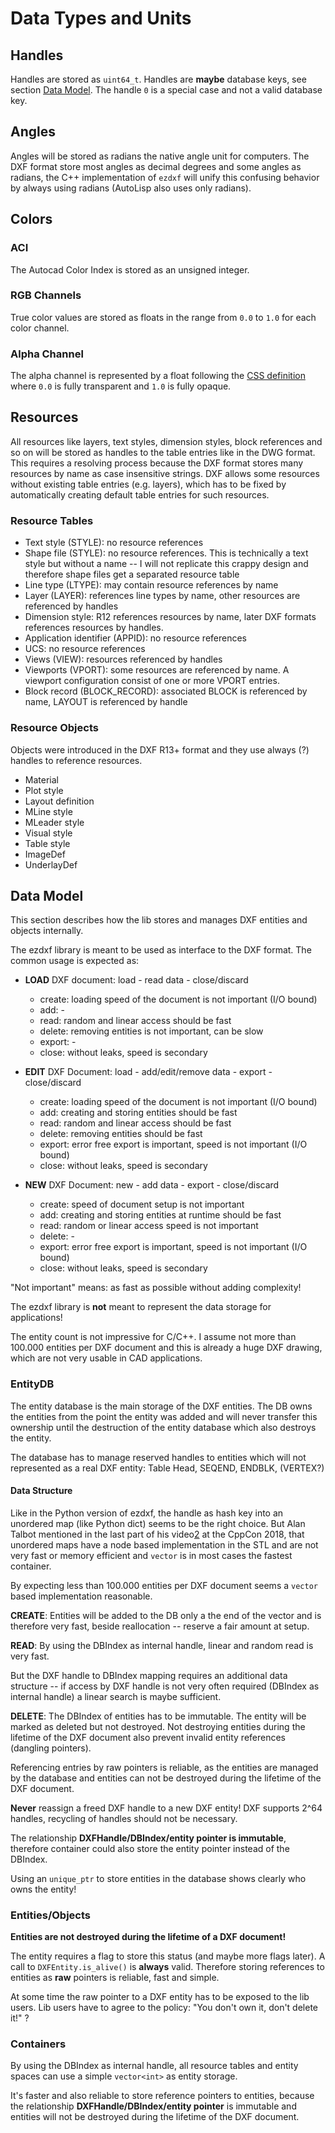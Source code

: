 # Data Types and Units

## Handles

Handles are stored as `uint64_t`.
Handles are **maybe** database keys, see section [Data Model](#data-model).
The handle `0` is a special case and not a valid database key.

## Angles

Angles will be stored as radians the native angle unit for computers.
The DXF format store most angles as decimal degrees and some angles as radians,
the C++ implementation of `ezdxf` will unify this confusing behavior by always 
using radians (AutoLisp also uses only radians).

## Colors

### ACI

The Autocad Color Index is stored as an unsigned integer.

### RGB Channels

True color values are stored as floats in the range from `0.0` to `1.0` for each 
color channel.

### Alpha Channel 

The alpha channel is represented by a float following the [CSS definition][1] 
where `0.0` is fully transparent and `1.0` is fully opaque.

## Resources

All resources like layers, text styles, dimension styles, block references and 
so on will be stored as handles to the table entries like in the DWG format. 
This requires a resolving process because the DXF format stores many resources 
by name as case insensitive strings. DXF allows some resources without existing 
table entries (e.g. layers), which has to be fixed by automatically creating 
default table entries for such resources.

### Resource Tables

- Text style (STYLE): no resource references
- Shape file (STYLE): no resource references. This is technically a text style 
  but without a name -- I will not replicate this crappy design and therefore 
  shape files get a separated resource table
- Line type (LTYPE): may contain resource references by name
- Layer (LAYER): references line types by name, other resources are referenced 
  by handles
- Dimension style: R12 references resources by name, later DXF formats references 
  resources by handles.
- Application identifier (APPID): no resource references
- UCS: no resource references
- Views (VIEW): resources referenced by handles
- Viewports (VPORT): some resources are referenced by name. A viewport 
  configuration consist of one or more VPORT entries.  
- Block record (BLOCK_RECORD): associated BLOCK is referenced by name, LAYOUT is
  referenced by handle

### Resource Objects

Objects were introduced in the DXF R13+ format and they use always (?) handles 
to reference resources.

- Material
- Plot style
- Layout definition
- MLine style
- MLeader style
- Visual style
- Table style
- ImageDef
- UnderlayDef

## Data Model

This section describes how the lib stores and manages DXF entities and objects 
internally.

The ezdxf library is meant to be used as interface to the DXF format. 
The common usage is expected as:

- **LOAD** DXF document: load - read data - close/discard
  - create: loading speed of the document is not important (I/O bound)
  - add: -  
  - read: random and linear access should be fast
  - delete: removing entities is not important, can be slow
  - export: -
  - close: without leaks, speed is secondary
  
- **EDIT** DXF Document: load - add/edit/remove data - export - close/discard
  - create: loading speed of the document is not important (I/O bound)
  - add: creating and storing entities should be fast
  - read: random and linear access should be fast
  - delete: removing entities should be fast
  - export: error free export is important, speed is not important (I/O bound)
  - close: without leaks, speed is secondary
  
- **NEW** DXF Document: new - add data - export - close/discard
  - create: speed of document setup is not important
  - add: creating and storing entities at runtime should be fast
  - read: random or linear access speed is not important
  - delete: -
  - export: error free export is important, speed is not important (I/O bound)
  - close: without leaks, speed is secondary

"Not important" means: as fast as possible without adding complexity!

The ezdxf library is **not** meant to represent the data storage for 
applications!

The entity count is not impressive for C/C++. I assume not more than 100.000 
entities per DXF document and this is already a huge DXF drawing, which are not 
very usable in CAD applications.

### EntityDB

The entity database is the main storage of the DXF entities. The DB owns the 
entities from the point the entity was added and will never transfer this 
ownership until the destruction of the entity database which also destroys the 
entity.

The database has to manage reserved handles to entities which will not 
represented as a real DXF entity: Table Head, SEQEND, ENDBLK, (VERTEX?)  

#### Data Structure

Like in the Python version of ezdxf, the handle as hash key into an unordered 
map (like Python dict) seems to be the right choice. But Alan Talbot mentioned 
in the last part of his video[2] at the CppCon 2018, that unordered maps have 
a node based implementation in the STL and are not very fast or memory 
efficient and `vector` is in most cases the fastest container.

By expecting less than 100.000 entities per DXF document seems a `vector` based 
implementation reasonable.

**CREATE**: Entities will be added to the DB only a the end of the vector 
and is therefore very fast, beside reallocation -- reserve a fair amount at 
setup.

**READ**: By using the DBIndex as internal handle, linear and random read 
is very fast. 

But the DXF handle to DBIndex mapping requires an additional data 
structure -- if access by DXF handle is not very often required (DBIndex as 
internal handle) a linear search is maybe sufficient.

**DELETE**: The DBIndex of entities has to be immutable. 
The entity will be marked as deleted but not destroyed. 
Not destroying entities during the lifetime of the DXF document also prevent 
invalid entity references (dangling pointers). 

Referencing entries by raw pointers is reliable, as the entities are managed 
by the database and entities can not be destroyed during the lifetime of the 
DXF document.

**Never** reassign a freed DXF handle to a new DXF entity! 
DXF supports 2^64 handles, recycling of handles should not be necessary.

The relationship **DXFHandle/DBIndex/entity pointer is immutable**, therefore 
container could also store the entity pointer instead of the DBIndex.

Using an `unique_ptr` to store entities in the database shows clearly who owns 
the entity!

### Entities/Objects

**Entities are not destroyed during the lifetime of a DXF document!**

The entity requires a flag to store this status (and maybe more flags later).
A call to `DXFEntity.is_alive()` is **always** valid. Therefore storing 
references to entities as **raw** pointers is reliable, fast and simple.

At some time the raw pointer to a DXF entity has to be exposed to the lib 
users. Lib users have to agree to the policy: 
"You don't own it, don't delete it!" ?

### Containers

By using the DBIndex as internal handle, all resource tables and entity spaces 
can use a simple `vector<int>` as entity storage.

It's faster and also reliable to store reference pointers to entities, 
because the relationship **DXFHandle/DBIndex/entity pointer** is immutable 
and entities will not be destroyed during the lifetime of the DXF document.

[1]: https://developer.mozilla.org/en-US/docs/Web/CSS/alpha-value
[2]: https://www.youtube.com/watch?v=EovBkh9wDnM